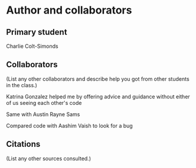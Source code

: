 Author and collaborators
========================

Primary student
---------------
Charlie Colt-Simonds


Collaborators
-------------
(List any other collaborators and describe help you got from other students
in the class.)

Katrina Gonzalez helped me by offering advice and guidance without either of us seeing
each other's code

Same with Austin Rayne Sams

Compared code with Aashim Vaish to look for a bug

Citations
---------
(List any other sources consulted.)
